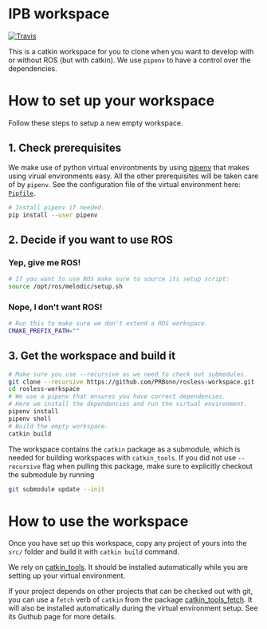 # IPB workspace #

[![Travis](https://img.shields.io/travis/PRBonn/ipb_workspace.svg?style=for-the-badge)](https://travis-ci.org/PRBonn/ipb_workspace)

This is a catkin workspace for you to clone when you want to develop with or
without ROS (but with catkin). We use `pipenv` to have a control over the
dependencies.

# How to set up your workspace #
Follow these steps to setup a new empty workspace.

## 1. Check prerequisites ##
We make use of python virtual environtments by using
[pipenv](https://github.com/pypa/pipenv) that makes using virual environments
easy. All the other prerequisites will be taken care of by `pipenv`. See the configuration file of the virtual environment here: [`Pipfile`](Pipfile).

```bash
# Install pipenv if needed.
pip install --user pipenv  
```

## 2. Decide if you want to use ROS ##

### Yep, give me ROS! ###
```bash
# If you want to use ROS make sure to source its setup script:
source /opt/ros/melodic/setup.sh
```

### Nope, I don't want ROS! ###
```bash
# Run this to make sure we don't extend a ROS workspace.
CMAKE_PREFIX_PATH=""
```

## 3. Get the workspace and build it ##
```bash
# Make sure you use --recursive as we need to check out submodules.
git clone --recursive https://github.com/PRBonn/rosless-workspace.git
cd rosless-workspace
# We use a pipenv that ensures you have correct dependencies.
# Here we install the dependencies and run the virtual environment.
pipenv install
pipenv shell
# Build the empty workspace.
catkin build 
```

The workspace contains the `catkin` package as a submodule, which is needed for
building workspaces with `catkin_tools`. If you did not use `--recursive` flag when pulling this package, make sure to explicitly checkout the submodule by running

```bash
git submodule update --init
```

# How to use the workspace #
Once you have set up this workspace, copy any project of yours into the `src/`
folder and build it with `catkin build` command. 

We rely on
[catkin_tools](https://catkin-tools.readthedocs.io/en/latest/installing.html). It should be installed automatically while you are setting up your virtual environment.

If your project depends on other projects that can be checked out with git, you
can use a `fetch` verb of `catkin` from the package
[catkin_tools_fetch][fetch-github]. It will also be installed automatically
during the virtual environment setup. See its Guthub page for more details.

[fetch-github]: https://github.com/PRBonn/catkin_tools_fetch
